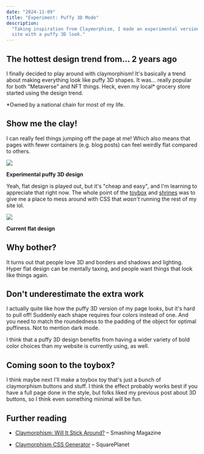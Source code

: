 ```yaml
---
date: "2024-11-09"
title: "Experiment: Puffy 3D Mode"
description:
  "Taking inspiration from Claymorphism, I made an experimental version of my
  site with a puffy 3D look."
---
```


## The hottest design trend from... 2 years ago

I finally decided to play around with claymorphism! It's basically a trend about
making everything look like puffy 3D shapes. It was... really popular for both
"Metaverse" and NFT things. Heck, even my local\* grocery store started using
the design trend.

\*Owned by a national chain for most of my life.

## Show me the clay!

I can really feel things jumping off the page at me! Which also means that pages
with fewer containers (e.g. blog posts) can feel weirdly flat compared to
others.

![](3d.webp)

**Experimental puffy 3D design**

Yeah, flat design is played out, but it's "cheap and easy", and I'm learning to
appreciate that right now. The whole point of the [toybox](/toybox/) and
[shrines](/shrines/) was to give me a place to mess around with CSS that
_wasn't_ running the rest of my site lol.

![](flat.webp)

**Current flat design**

## Why bother?

It turns out that people love 3D and borders and shadows and lighting. Hyper
flat design can be mentally taxing, and people want things that look like things
again.

## Don't underestimate the extra work

I actually quite like how the puffy 3D version of my page looks, but it's hard
to pull off! Suddenly each shape requires four colors instead of one. And you
need to match the roundedness to the padding of the object for optimal
puffiness. Not to mention dark mode.

I think that a puffy 3D design benefits from having a wider variety of bold
color choices than my website is currently using, as well.

## Coming soon to the toybox?

I think maybe next I'll make a toybox toy that's just a bunch of claymorphism
buttons and stuff. I think the effect probably works best if you have a full
page done in the style, but folks liked my previous post about 3D buttons, so I
think even something minimal will be fun.

## Further reading

- [Claymorphism: Will It Stick Around?](https://www.smashingmagazine.com/2022/03/claymorphism-css-ui-design-trend/)
  &ndash; Smashing Magazine

- [Claymorphism CSS Generator](https://hype4.academy/tools/claymorphism-generator)
  &ndash; SquarePlanet
